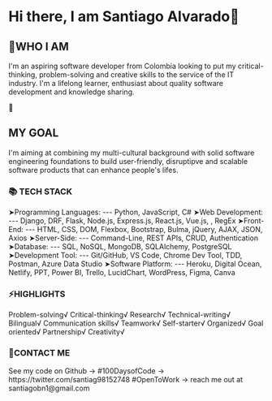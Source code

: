 <h1>Hi there, I am Santiago Alvarado👋</h1>

<!--
**saperez17/saperez17** is a ✨ _special_ ✨ repository because its `README.md` (this file) appears on your GitHub profile.

Here are some ideas to get you started:

- 🔭 I’m currently working on ... Software Development
- 🌱 I’m currently learning ... Redux & Styled Components
- 👯 I’m looking to collaborate on ... Project
- 🤔 I’m looking for help with ... joining a team
- 💬 Ask me about ... Anything
- 📫 How to reach me: ... santiagobn1@gmail.com
- 😄 Pronouns: ... He/him/his
- ⚡ Fun fact: ... For some reason I like trying out dangerous things.
-->
<h2>👦WHO I AM</h2>
I'm an aspiring software developer from Colombia looking to put my critical-thinking, problem-solving and creative skills to the service
of the IT industry. I'm a lifelong learner, enthusiast about quality software development and knowledge sharing.

🚀<h2>MY GOAL</h2>
I'm aiming at combining my multi-cultural background with solid software engineering foundations to build user-friendly, disruptipve and scalable software 
products that can enhance people's lifes.

<h3>📚 TECH STACK</h3>

➤Programming Languages:
--- Python, JavaScript, C#
➤Web Development:
--- Django, DRF, Flask, Node.js, Express.js, React.js, Vue.js, , RegEx
➤Front-End:
--- HTML, CSS, DOM, Flexbox, Bootstrap, Bulma, jQuery, AJAX, JSON, Axios
➤Server-Side:
--- Command-Line, REST APIs, CRUD, Authentication
➤Database:
--- SQL, NoSQL, MongoDB, SQLAlchemy, PostgreSQL
➤Development Tool:
--- Git/GitHub, VS Code, Chrome Dev Tool, TDD, Postman, Azure Data Studio
➤Software Platform:
--- Heroku, Digital Ocean, Netlify, PPT, Power BI, Trello, LucidChart, WordPress, Figma, Canva


<h3>⚡HIGHLIGHTS</h3>
Problem-solving√  Critical-thinking√  Research√  Technical-writing√  Bilingual√  Communication skills√ 
Teamwork√  Self-starter√  Organized√  Goal oriented√ Partnership√ Creativity√ 

<h3>📖CONTACT ME</h3>
See my code on Github ->
#100DaysofCode -> https://twitter.com/santiag98152748
#OpenToWork -> reach me out at santiagobn1@gmail.com
